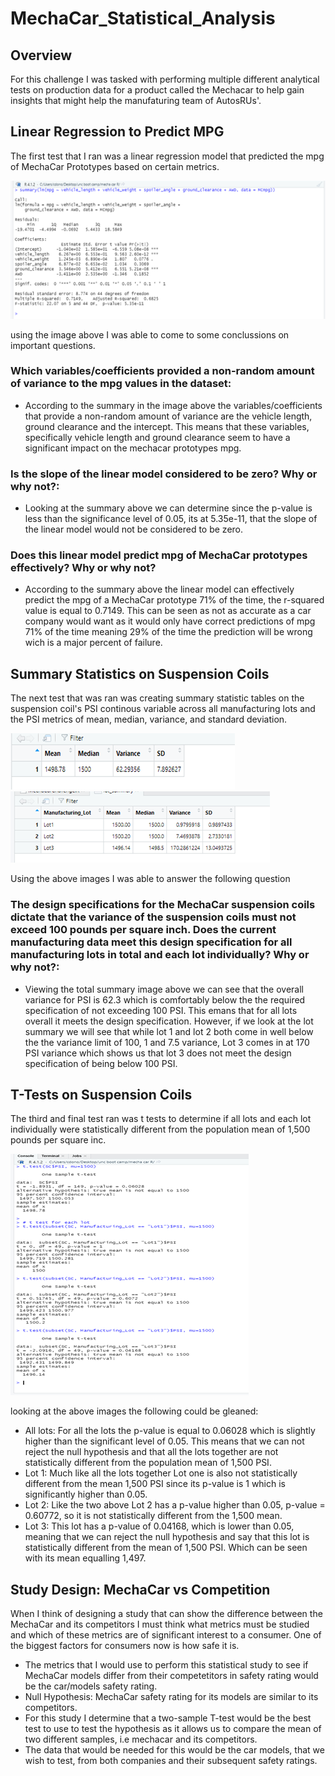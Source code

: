 # MechaCar_Statistical_Analysis
## Overview
For this challenge I was tasked with performing multiple different analytical tests on production data for a product called the Mechacar to help gain insights that might help the manufaturing team of AutosRUs'.
## Linear Regression to Predict MPG
The first test that I ran was a linear regression model that predicted the mpg of MechaCar Prototypes based on certain metrics.

![alt text](https://github.com/Cdonovan87/MechaCar_Statistical_Analysis/blob/main/Images/linearsum.png)


using the image above I was able to come to some conclussions on important questions.
### Which variables/coefficients provided a non-random amount of variance to the mpg values in the dataset: 
* According to the summary in the image above the variables/coefficients that provide a non-random amount of variance are the vehicle length, ground clearance and the intercept. This means that these variables, specifically vehicle length and ground clearance seem to have a significant impact on the mechacar prototypes mpg.
### Is the slope of the linear model considered to be zero? Why or why not?:
* Looking at the summary above we can determine since the p-value is less than the significance level of 0.05, its at 5.35e-11, that the slope of the linear model would not be considered to be zero.
### Does this linear model predict mpg of MechaCar prototypes effectively? Why or why not?
* According to the summary above the linear model can effectively predict the mpg of a MechaCar prototype 71% of the time, the r-squared value is equal to 0.7149. This can be seen as not as accurate as a car company would want as it would only have correct predictions of mpg 71% of the time meaning 29% of the time the prediction will be wrong wich is a major percent of failure.
## Summary Statistics on Suspension Coils
The next test that was ran was creating summary statistic tables on the suspension coil's PSI continous variable across all manufacturing lots and the PSI metrics of mean, median, variance, and standard deviation.

![alt text](https://github.com/Cdonovan87/MechaCar_Statistical_Analysis/blob/main/Images/totalsum.png)
![alt text](https://github.com/Cdonovan87/MechaCar_Statistical_Analysis/blob/main/Images/lotsum.png)


Using the above images I was able to answer the following question
### The design specifications for the MechaCar suspension coils dictate that the variance of the suspension coils must not exceed 100 pounds per square inch. Does the current manufacturing data meet this design specification for all manufacturing lots in total and each lot individually? Why or why not?:
* Viewing the total summary image above we can see that the overall variance for PSI is 62.3 which is comfortably below the the required specification of not exceeding 100 PSI. This emans that for all lots overall it meets the design specification. However, if we look at the lot summary we will see that while lot 1 and lot 2 both come in well below the the variance limit of 100, 1 and 7.5 variance, Lot 3 comes in at 170 PSI variance which shows us that lot 3 does not meet the design specification of being below 100 PSI.
## T-Tests on Suspension Coils
The third and final test ran was t tests to determine if all lots and each lot individually were statistically different from the population mean of 1,500 pounds per square inc.

![alt text](https://github.com/Cdonovan87/MechaCar_Statistical_Analysis/blob/main/Images/t-test.png)


looking at the above images the following could be gleaned:
* All lots: For all the lots the p-value is equal to 0.06028 which is slightly higher than the significant level of 0.05. This means that we can not reject the null hypothesis and that all the lots together are not statistically different from the population mean of 1,500 PSI.
* Lot 1: Much like all the lots together Lot one is also not statistically different from the mean 1,500 PSI since its p-value is 1 which is significantly higher than 0.05.
* Lot 2: Like the two above Lot 2 has a p-value higher than 0.05, p-value = 0.60772, so it is not statistically different from the 1,500 mean.
* Lot 3: This lot has a p-value of 0.04168, which is lower than 0.05, meaning that we can reject the null hypothesis and say that this lot is statistically different from the mean of 1,500 PSI. Which can be seen with its mean equalling 1,497.
## Study Design: MechaCar vs Competition
When I think of designing a study that can show the difference between the MechaCar and its competitors I must think what metrics must be studied and which of these metrics are of significant interest to a consumer. One of the biggest factors for consumers now is how safe it is.
* The metrics that I would use to perform this statistical study to see if MechaCar models differ from their competetitors in safety rating would be the car/models safety rating. 
* Null Hypothesis: MechaCar safety rating for its models are similar to its competitors.
* For this study I determine that a two-sample T-test would be the best test to use to test the hypothesis as it allows us to compare the mean of two different samples, i.e mechacar and its competitors.
* The data that would be needed for this would be the car models, that we wish to test, from both companies and their subsequent safety ratings.
